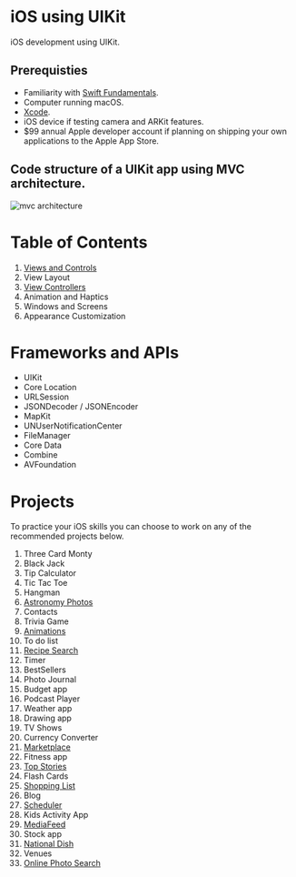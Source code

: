 # iOS using UIKit

iOS development using UIKit.

## Prerequisties 

* Familiarity with [Swift Fundamentals](https://github.com/alexpaul/Swift-Fundamentals). 
* Computer running macOS. 
* [Xcode](https://developer.apple.com/xcode/).
* iOS device if testing camera and ARKit features. 
* $99 annual Apple developer account if planning on shipping your own applications to the Apple App Store.

## Code structure of a UIKit app using MVC architecture. 

![mvc architecture](https://docs-assets.developer.apple.com/published/4e7c26b6ad/ff7aa08f-4857-44ce-88d5-7dacbef84509.png)

# Table of Contents 

1. [Views and Controls](https://github.com/alexpaul/iOS-UIKit/blob/main/Views-and-Controls.md)
1. View Layout
1. [View Controllers](https://github.com/alexpaul/iOS-UIKit/blob/main/ViewControllers.md)
1. Animation and Haptics
1. Windows and Screens
1. Appearance Customization

# Frameworks and APIs 

* UIKit 
* Core Location 
* URLSession
* JSONDecoder / JSONEncoder
* MapKit 
* UNUserNotificationCenter
* FileManager 
* Core Data 
* Combine
* AVFoundation 

# Projects

To practice your iOS skills you can choose to work on any of the recommended projects below. 

1. Three Card Monty 
1. Black Jack 
1. Tip Calculator 
1. Tic Tac Toe 
1. Hangman
1. [Astronomy Photos](https://github.com/alexpaul/AstronomyPhotos)
1. Contacts 
1. Trivia Game
1. [Animations](https://github.com/alexpaul/UIKit-Animations)
1. To do list
1. [Recipe Search](https://github.com/alexpaul/RecipeSearch-Using-Basic-Auth)
1. Timer
1. BestSellers
1. Photo Journal 
1. Budget app
1. Podcast Player
1. Weather app 
1. Drawing app
1. TV Shows
1. Currency Converter 
1. [Marketplace](https://github.com/alexpaul/Firebase-Demo)
1. Fitness app 
1. [Top Stories](https://github.com/alexpaul/TopStories)
1. Flash Cards
1. [Shopping List](https://github.com/alexpaul/Diffable-Data-Source/tree/master/ShoppingList)
1. Blog
1. [Scheduler](https://github.com/alexpaul/Scheduler-Custom-Delegation-Tab-Controller)
1. Kids Activity App 
1. [MediaFeed](https://github.com/alexpaul/AVFoundation-MediaFeed)
1. Stock app
1. [National Dish](https://github.com/alexpaul/NationalDish)
1. Venues
1. [Online Photo Search](https://github.com/alexpaul/Compositional-Layout/tree/master/Compositional-Layout-Combine)
